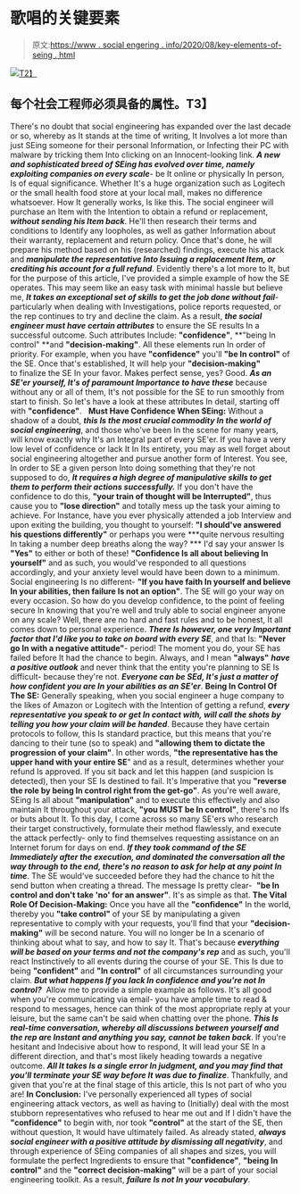 # 歌唱的关键要素

> 原文:[https://www . social engering . info/2020/08/key-elements-of-seing . html](https://www.socialengineering.info/2020/08/key-elements-of-seing.html)

[![](../Images/7fdb1cf72ffd9c333f1169a6bde0c99f.png)T2】](https://1.bp.blogspot.com/-fHxEB4RwVtc/XyLX2TCTi3I/AAAAAAAAkrs/rgVT0ehe0SYj59vPj2gzBu8ChUT5ZrOvwCLcBGAsYHQ/s1600/Social%2BEngineering%2BConfidence.%2Bwww.socialengineers.net.jpg)

## **每个社会工程师必须具备的属性。T3】**

There's no doubt that social engineering has expanded over the last decade or so, whereby as It stands at the time of writing, It Involves a lot more than just SEing someone for their personal Information, or Infecting their PC with malware by tricking them Into clicking on an Innocent-looking link. ***A new and sophisticated breed of SEing has evolved over time, namely exploiting companies on every scale***- be It online or physically In person, Is of equal significance. Whether It's a huge organization such as Logitech or the small health food store at your local mall, makes no difference whatsoever.
  How It generally works, Is like this. The social engineer will purchase an Item with the Intention to obtain a refund or replacement, ***without sending his Item back***. He'll then research their terms and conditions to Identify any loopholes, as well as gather Information about their warranty, replacement and return policy. Once that's done, he will prepare his method based on his (researched) findings, execute his attack and ***manipulate the representative Into Issuing a replacement Item, or crediting his account for a full refund***. Evidently there's a lot more to It, but for the purpose of this article, I've provided a simple example of how the SE operates.
  This may seem like an easy task with minimal hassle but believe me, ***It takes an exceptional set of skills to get the job done without fail***- particularly when dealing with Investigations, police reports requested, or the rep continues to try and decline the claim. As a result, ***the social engineer must have certain attributes*** to ensure the SE results In a successful outcome. Such attributes Include: **"confidence"**, **"being In control" **and **"decision-making"**.
  All these elements run In order of priority. For example, when you have **"confidence"** you'll **"be In control"** of the SE. Once that's established, It will help your **"decision-making"** to finalize the SE In your favor. Makes perfect sense, yes? Good. ***As an SE'er yourself, It's of paramount Importance to have these*** because without any or all of them, It's not possible for the SE to run smoothly from start to finish. So let's have a look at these attributes In detail, starting off with **"confidence"**.  
  **Must Have Confidence When SEing:**
  Without a shadow of a doubt, ***this Is the most crucial commodity In the world of social engineering***, and those who've been In the scene for many years, will know exactly why It's an Integral part of every SE'er. If you have a very low level of confidence or lack It In Its entirety, you may as well forget about social engineering altogether and pursue another form of Interest. You see, In order to SE a given person Into doing something that they're not supposed to do, ***It requires a high degree of manipulative skills to get them to perform their actions successfully.*** If you don't have the confidence to do this, **"your train of thought will be Interrupted"**, thus cause you to **"lose direction"** and totally mess up the task your aiming to achieve.
  For Instance, have you ever physically attended a job Interview and upon exiting the building, you thought to yourself: **"I should've answered his questions differently"** or perhaps you were ***quite nervous resulting In taking a number deep breaths along the way? *** I'd say your answer Is **"Yes"** to either or both of these! **"Confidence Is all about believing In yourself"** and as such, you would've responded to all questions accordingly, and your anxiety level would have been down to a minimum. Social engineering Is no different- **"If you have faith In yourself and believe In your abilities, then failure Is not an option"**. The SE will go your way on every occasion.
  So how do you develop confidence, to the point of feeling secure In knowing that you're well and truly able to social engineer anyone on any scale? Well, there are no hard and fast rules and to be honest, It all comes down to personal experience. ***There Is however, one very Important factor that I'd like you to take on board with every SE***, and that Is: **"Never go In with a negative attitude"**- period! The moment you do, your SE has failed before It had the chance to begin. Always, and I mean **"always"** ***have a positive outlook*** and never think that the entity you're planning to SE Is difficult- because they're not. ***Everyone can be SEd, It's just a matter of how confident you are In your abilities as an SE'er***.
  **Being In Control Of The SE:**
  Generally speaking, when you social engineer a huge company to the likes of Amazon or Logitech with the Intention of getting a refund, ***every representative you speak to or get In contact with, will call the shots by telling you how your claim will be handed***. Because they have certain protocols to follow, this Is standard practice, but this means that you're dancing to their tune (so to speak) and **"allowing them to dictate the progression of your claim"**. In other words, **"the representative has the upper hand with your entire SE**" and as a result, determines whether your refund Is approved. If you sit back and let this happen (and suspicion Is detected), then your SE Is destined to fail. It's Imperative that you **"reverse the role by being In control right from the get-go"**.
  As you're well aware, SEing Is all about **"manipulation"** and to execute this effectively and also maintain It throughout your attack, **"you MUST be In control"**, there's no Ifs or buts about It. To this day, I come across so many SE'ers who research their target constructively, formulate their method flawlessly, and execute the attack perfectly- only to find themselves requesting assistance on an Internet forum for days on end. ***If they took command of the SE Immediately after the execution, and dominated the conversation all the way through to the end, there's no reason to ask for help at any point In time***. The SE would've succeeded before they had the chance to hit the send button when creating a thread. The message Is pretty clear-  **"be In control and don't take 'no' for an answer"**. It's as simple as that.
  **The Vital Role Of Decision-Making:**
  Once you have all the **"confidence"** In the world, thereby you **"take control"** of your SE by manipulating a given representative to comply with your requests, you'll find that your **"decision-making"** will be second nature. You will no longer be In a scenario of thinking about what to say, and how to say It. That's because ***everything will be based on your terms and not the company's rep*** and as such, you'll react Instinctively to all events during the course of your SE. This Is due to being **"confident"** and **"In control"** of all circumstances surrounding your claim. ***But what happens If you lack In confidence and you're not In control?***  Allow me to provide a simple example as follows.
  It's all good when you're communicating via email- you have ample time to read & respond to messages, hence can think of the most appropriate reply at your leisure, but the same can't be said when chatting over the phone. ***This Is real-time conversation, whereby all discussions between yourself and the rep are Instant and anything you say, cannot be taken back***. If you're hesitant and Indecisive about how to respond, It will lead your SE In a different direction, and that's most likely heading towards a negative outcome. ***All It takes Is a single error In judgment, and you may find that you'll terminate your SE way before It was due to finalize***. Thankfully, and given that you're at the final stage of this article, this Is not part of who you are!
  **In Conclusion:**
  I've personally experienced all types of social engineering attack vectors, as well as having to (Initially) deal with the most stubborn representatives who refused to hear me out and If I didn't have the **"confidence"** to begin with, nor took **"control"** at the start of the SE, then without question, It would have ultimately failed. As already stated, ***always social engineer with a positive attitude by dismissing all negativity***, and through experience of SEing companies of all shapes and sizes, you will formulate the perfect Ingredients to ensure that **"confidence"**, **"being In control"** and the **"correct decision-making"** will be a part of your social engineering toolkit. As a result, ***failure Is not In your vocabulary***.